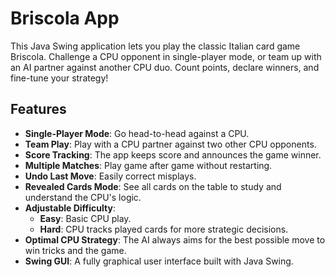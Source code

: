 # Briscola App
This Java Swing application lets you play the classic Italian card game Briscola. Challenge a CPU opponent in single-player mode, or team up with an AI partner against another CPU duo. Count points, declare winners, and fine-tune your strategy!


## Features

* **Single-Player Mode**: Go head-to-head against a CPU.
* **Team Play**: Play with a CPU partner against two other CPU opponents.
* **Score Tracking**: The app keeps score and announces the game winner.
* **Multiple Matches**: Play game after game without restarting.
* **Undo Last Move**: Easily correct misplays.
* **Revealed Cards Mode**: See all cards on the table to study and understand the CPU's logic.
* **Adjustable Difficulty**:
    * **Easy**: Basic CPU play.
    * **Hard**: CPU tracks played cards for more strategic decisions.
* **Optimal CPU Strategy**: The AI always aims for the best possible move to win tricks and the game.
* **Swing GUI**: A fully graphical user interface built with Java Swing.
